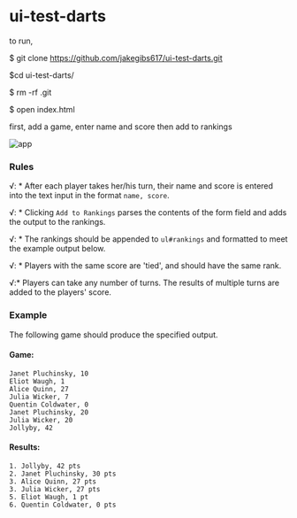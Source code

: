 # ui-test-darts

to run, 

$ git clone https://github.com/jakegibs617/ui-test-darts.git

$cd ui-test-darts/

$ rm -rf .git

$ open index.html

first, add a game, enter name and score then add to rankings

![app](http://i.imgur.com/qFvHdRX.png)

### Rules
√: * After each player takes her/his turn, their name and score is entered into the text input in the format `name, score`.

√: * Clicking `Add to Rankings` parses the contents of the form field and adds the output to the rankings.

√: * The rankings should be appended to `ul#rankings` and formatted to meet the example output below.

√: * Players with the same score are 'tied', and should have the same rank.

√:* Players can take any number of turns. The results of multiple turns are added to the players' score.

### Example
The following game should produce the specified output.

#### Game:
```
Janet Pluchinsky, 10
Eliot Waugh, 1
Alice Quinn, 27
Julia Wicker, 7
Quentin Coldwater, 0
Janet Pluchinsky, 20
Julia Wicker, 20
Jollyby, 42
```

#### Results:
```
1. Jollyby, 42 pts
2. Janet Pluchinsky, 30 pts
3. Alice Quinn, 27 pts
3. Julia Wicker, 27 pts
5. Eliot Waugh, 1 pt
6. Quentin Coldwater, 0 pts
```
